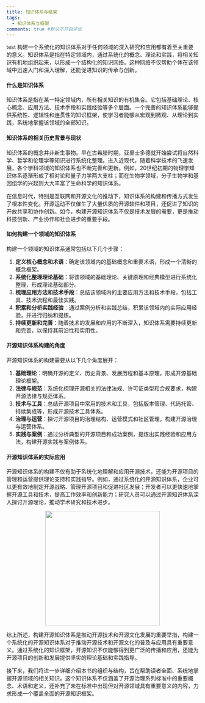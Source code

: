 ```yaml
---
title: 知识体系与框架
tags:
  - 知识体系与框架
comments: true #默认不开启评论
---
```

test
构建一个系统化的知识体系对于任何领域的深入研究和应用都有着至关重要的意义。知识体系是指在特定领域内，通过系统化的概念、理论和实践，将相关知识有机地组织起来，以形成一个结构化的知识网络。这种网络不仅帮助个体在该领域中迅速入门和深入理解，还能促进知识的传承与创新。

#### 什么是知识体系

知识体系是指在某一特定领域内，所有相关知识的有机集合。它包括基础理论、核心概念、应用方法、技术手段和实践经验等多个层面。一个完善的知识体系能够提供系统性、逻辑性和连贯性的知识框架，使学习者能够从宏观到微观、从理论到实践，系统地掌握该领域的全部知识。

#### 知识体系的相关历史背景与现状

知识体系的概念并非新生事物。早在古希腊时期，亚里士多德就开始尝试将自然科学、哲学和伦理学等知识进行系统化整理。进入近现代，随着科学技术的飞速发展，各个学科领域的知识体系也不断完善和更新。例如，20世纪初期的物理学知识体系逐渐形成了相对论和量子力学两大支柱；而在生物学领域，分子生物学和基因组学的兴起则大大丰富了生命科学的知识体系。

在信息时代，特别是互联网和开源文化的推动下，知识体系的构建和传播方式发生了根本性变化。开源运动不仅催生了大量优质的开源软件和项目，还促进了知识的开放共享和协作创新。如今，构建开源知识体系不仅是技术发展的需要，更是推动科技创新、产业协作和社会进步的重要手段。

#### 如何构建一个领域的知识体系

构建一个领域的知识体系通常包括以下几个步骤：

1. **定义核心概念和术语**：确定该领域内的基础概念和重要术语，形成一个清晰的概念框架。
2. **系统化整理理论基础**：将该领域的基础理论、关键原理和经典模型进行系统化整理，形成理论基础部分。
3. **梳理应用方法和技术手段**：总结该领域内的主要应用方法和技术手段，包括工具、技术流程和最佳实践。
4. **积累和分析实践经验**：通过案例分析和实践总结，积累该领域内的实际应用经验，并进行归纳和提炼。
5. **持续更新和完善**：随着技术的发展和应用的不断深入，知识体系需要持续更新和完善，以保持其前沿性和实用性。

#### 开源知识体系构建的角度

开源知识体系的构建需要从以下几个角度展开：

1. **基础理论**：明确开源的定义、历史背景、发展历程和基本原理，形成开源基础理论框架。
2. **法律与规范**：系统化梳理开源相关的法律法规、许可证类型和合规要求，构建开源法律与规范体系。
3. **技术与工具**：总结开源项目中常用的技术和工具，包括版本管理、代码托管、持续集成等，形成开源技术工具体系。
4. **治理与运营**：探讨开源项目的治理结构、运营模式和社区管理，构建开源治理与运营体系。
5. **实践与案例**：通过分析典型的开源项目和成功案例，提炼出实践经验和应用方法，构建开源实践与案例体系。

#### 开源知识体系的实际应用

开源知识体系的构建不仅有助于系统化地理解和应用开源技术，还能为开源项目的管理和运营提供理论支持和实践指导。例如，通过系统化的开源知识体系，企业可以更有效地制定开源战略、管理开源项目和促进社区发展；开发者可以更快速地掌握开源工具和技术，提高工作效率和创新能力；研究人员可以通过开源知识体系深入探讨开源理论，推动学术研究和技术进步。

<div align=center>
<img src="https://github.com/user-attachments/assets/5fe1cb7d-b4fd-42a9-b42c-ad29ed181c91" width="300px">
</div>

综上所述，构建开源知识体系是推动开源技术和开源文化发展的重要举措，构建一个系统化的开源知识体系对于推动开源技术和开源文化的普及与应用具有重要意义。通过系统化的知识框架，开源知识不仅能够得到更广泛的传播和应用，还能为开源项目的创新和发展提供坚实的理论基础和实践指导。

接下来，我们将进一步详细介绍本书的组织与结构，旨在帮助读者全面、系统地掌握开源领域的相关知识。这个知识体系不仅涵盖了开源治理系列标准中的重要概念、术语和定义，还补充了未在标准中出现但对开源领域具有重要意义的内容，力求形成一个覆盖全面的开源知识框架。